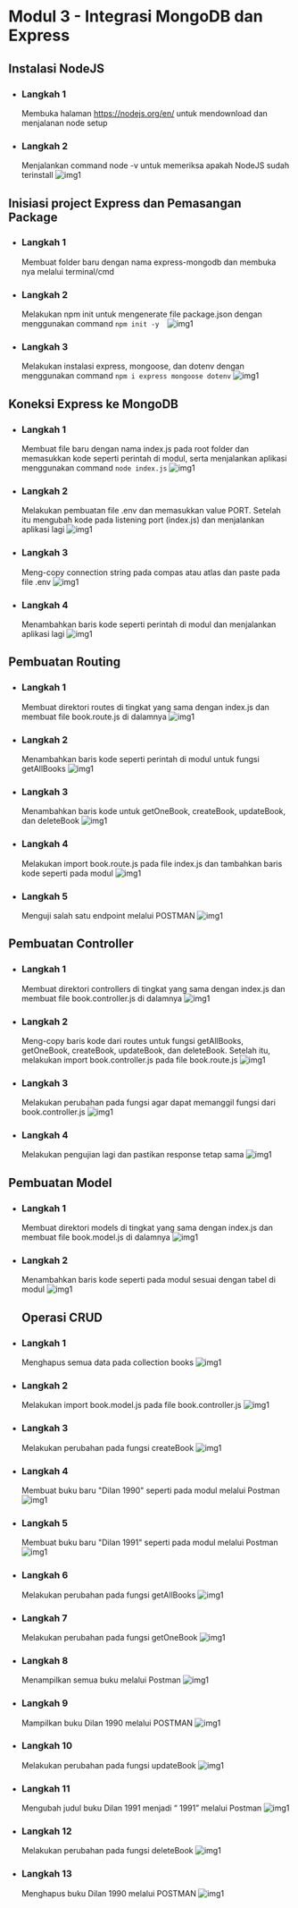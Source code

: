 # Modul 3 - Integrasi MongoDB dan Express

## Instalasi NodeJS

- ### Langkah 1

  Membuka halaman https://nodejs.org/en/ untuk mendownload dan menjalanan node setup

- ### Langkah 2

  Menjalankan command node -v untuk memeriksa apakah NodeJS sudah terinstall
  ![img1](1.1.png)

## Inisiasi project Express dan Pemasangan Package

- ### Langkah 1

  Membuat folder baru dengan nama express-mongodb dan membuka nya melalui terminal/cmd

- ### Langkah 2

  Melakukan npm init untuk mengenerate file package.json dengan menggunakan command `npm init -y` ` `
  ![img1](2.1.png)

- ### Langkah 3

  Melakukan instalasi express, mongoose, dan dotenv dengan menggunakan command `npm i express mongoose dotenv`
  ![img1](2.2.png)

## Koneksi Express ke MongoDB

- ### Langkah 1

  Membuat file baru dengan nama index.js pada root folder dan memasukkan kode seperti perintah di modul, serta menjalankan aplikasi menggunakan command `node index.js`
  ![img1](3.1.png)

- ### Langkah 2

  Melakukan pembuatan file .env dan memasukkan value PORT. Setelah itu mengubah kode pada listening port (index.js) dan menjalankan aplikasi lagi
  ![img1](3.2.png)

- ### Langkah 3

  Meng-copy connection string pada compas atau atlas dan paste pada file .env
  ![img1](3.3.png)

- ### Langkah 4

  Menambahkan baris kode seperti perintah di modul dan menjalankan aplikasi lagi
  ![img1](3.4.png)

## Pembuatan Routing

- ### Langkah 1

  Membuat direktori routes di tingkat yang sama dengan index.js dan membuat file book.route.js di dalamnya
  ![img1](4.1.png)

- ### Langkah 2

  Menambahkan baris kode seperti perintah di modul untuk fungsi getAllBooks
  ![img1](4.3.png)

- ### Langkah 3

  Menambahkan baris kode untuk getOneBook, createBook, updateBook, dan deleteBook
  ![img1](4.4.png)

- ### Langkah 4

  Melakukan import book.route.js pada file index.js dan tambahkan baris kode seperti pada modul
  ![img1](4.5.png)

- ### Langkah 5

  Menguji salah satu endpoint melalui POSTMAN
  ![img1](4.6.png)

## Pembuatan Controller

- ### Langkah 1

  Membuat direktori controllers di tingkat yang sama dengan index.js dan membuat file book.controller.js di dalamnya
  ![img1](5.2.png)

- ### Langkah 2

  Meng-copy baris kode dari routes untuk fungsi getAllBooks, getOneBook, createBook, updateBook, dan deleteBook. Setelah itu, melakukan import book.controller.js pada file book.route.js
  ![img1](5.3.png)

- ### Langkah 3

  Melakukan perubahan pada fungsi agar dapat memanggil fungsi dari book.controller.js
  ![img1](5.6.png)

- ### Langkah 4

  Melakukan pengujian lagi dan pastikan response tetap sama
  ![img1](5.7.png)

## Pembuatan Model

- ### Langkah 1

  Membuat direktori models di tingkat yang sama dengan index.js dan membuat file book.model.js di dalamnya
  ![img1](6.2.png)

- ### Langkah 2

  Menambahkan baris kode seperti pada modul sesuai dengan tabel di modul
  ![img1](6.3.png)

  ## Operasi CRUD

- ### Langkah 1

  Menghapus semua data pada collection books
  ![img1](7.1.png)

- ### Langkah 2

  Melakukan import book.model.js pada file book.controller.js
  ![img1](7.2.png)

- ### Langkah 3

  Melakukan perubahan pada fungsi createBook
  ![img1](7.3.png)

- ### Langkah 4

  Membuat buku baru "Dilan 1990" seperti pada modul melalui Postman
  ![img1](7.4.1.png)

- ### Langkah 5

  Membuat buku baru "Dilan 1991" seperti pada modul melalui Postman
  ![img1](7.4.2.png)

- ### Langkah 6

  Melakukan perubahan pada fungsi getAllBooks
  ![img1](7.5.png)

- ### Langkah 7

  Melakukan perubahan pada fungsi getOneBook
  ![img1](7.6.png)

- ### Langkah 8

  Menampilkan semua buku melalui Postman
  ![img1](7.7.png)

- ### Langkah 9

  Mampilkan buku Dilan 1990 melalui POSTMAN
  ![img1](7.8.png)

- ### Langkah 10

  Melakukan perubahan pada fungsi updateBook
  ![img1](7.9.png)

- ### Langkah 11

  Mengubah judul buku Dilan 1991 menjadi “<NAMA PANGGILAN> 1991” melalui Postman
  ![img1](7.10.png)

- ### Langkah 12

  Melakukan perubahan pada fungsi deleteBook
  ![img1](7.11.png)

- ### Langkah 13

  Menghapus buku Dilan 1990 melalui POSTMAN
  ![img1](7.12.png)
